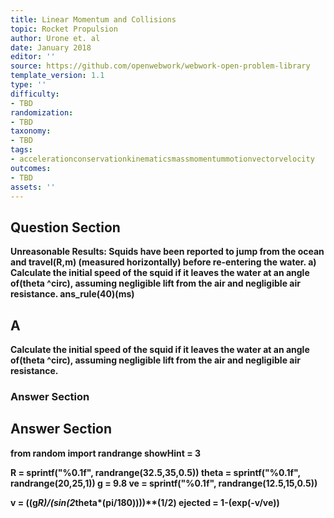 ```yaml
---
title: Linear Momentum and Collisions
topic: Rocket Propulsion
author: Urone et. al
date: January 2018
editor: ''
source: https://github.com/openwebwork/webwork-open-problem-library
template_version: 1.1
type: ''
difficulty:
- TBD
randomization:
- TBD
taxonomy:
- TBD
tags:
- accelerationconservationkinematicsmassmomentummotionvectorvelocity
outcomes:
- TBD
assets: ''
---
```


## Question Section 

<b>
<b>Unreasonable Results:<b> Squids have been reported to jump from the ocean and travel(R,m) (measured horizontally) before re-entering the water. 
a) Calculate the initial speed of the squid if it leaves the water at an angle of(theta ^circ), assuming negligible lift from the air and negligible air resistance. 
ans_rule(40)(ms)

## A
Calculate the initial speed of the squid if it leaves the water at an angle of(theta ^circ), assuming negligible lift from the air and negligible air resistance. 
### Answer Section


## Answer Section

from random import randrange
showHint = 3

R = sprintf("%0.1f", randrange(32.5,35,0.5))
theta = sprintf("%0.1f", randrange(20,25,1))
g = 9.8
ve = sprintf("%0.1f", randrange(12.5,15,0.5))

v = ((g*R)/(sin(2*theta*(pi/180))))**(1/2)
ejected = 1-(exp(-v/ve))
